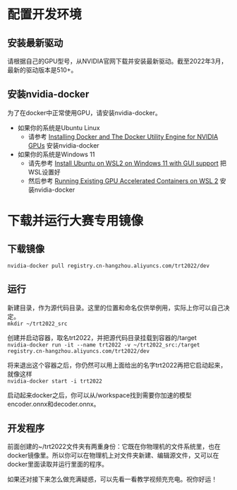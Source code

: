 # 配置开发环境
## 安装最新驱动
请根据自己的GPU型号，从NVIDIA官网下载并安装最新驱动。截至2022年3月，最新的驱动版本是510+。
## 安装nvidia-docker
为了在docker中正常使用GPU，请安装nvidia-docker。

- 如果你的系统是Ubuntu Linux
    - 请参考 [Installing Docker and The Docker Utility Engine for NVIDIA GPUs](https://docs.nvidia.com/ai-enterprise/deployment-guide/dg-docker.html) 安装nvidia-docker
- 如果你的系统是Windows 11
    - 请先参考 [Install Ubuntu on WSL2 on Windows 11 with GUI support](https://ubuntu.com/tutorials/install-ubuntu-on-wsl2-on-windows-11-with-gui-support#1-overview) 把WSL设置好
    - 然后参考 [Running Existing GPU Accelerated Containers on WSL 2](https://docs.nvidia.com/cuda/wsl-user-guide/index.html#ch05-running-containers) 安装nvidia-docker

# 下载并运行大赛专用镜像
## 下载镜像
```nvidia-docker pull registry.cn-hangzhou.aliyuncs.com/trt2022/dev```  
## 运行
新建目录，作为源代码目录。这里的位置和命名仅供举例用，实际上你可以自己决定。   
```mkdir ~/trt2022_src```    

创建并启动容器，取名trt2022，并把源代码目录挂载到容器的/target   
```nvidia-docker run -it --name trt2022 -v ~/trt2022_src:/target registry.cn-hangzhou.aliyuncs.com/trt2022/dev```     

将来退出这个容器之后，你仍然可以用上面给出的名字trt2022再把它启动起来，就像这样    
```nvidia-docker start -i trt2022```    

启动起来docker之后，你可以从/workspace找到需要你加速的模型encoder.onnx和decoder.onnx。

## 开发程序

前面创建的~/trt2022文件夹有两重身份：它既在你物理机的文件系统里，也在docker镜像里。所以你可以在物理机上对文件夹新建、编辑源文件，又可以在docker里面读取并运行里面的程序。

如果还对接下来怎么做充满疑惑，可以先看一看教学视频充充电。祝你好运！